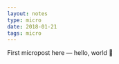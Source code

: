 ```yaml
---
layout: notes
type: micro
date: 2018-01-21
tags: micro
---
```


First micropost here — hello, world 🖖
